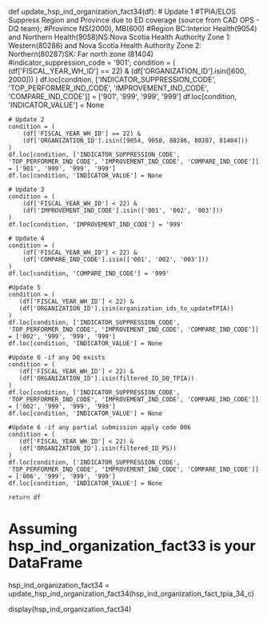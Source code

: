 

def update_hsp_ind_organization_fact34(df):
    # Update 1
    #TPIA/ELOS Suppress Region and Province due to ED coverage (source from CAD OPS - DQ team);
    #Province  NS(2000), MB(600)
    #Region BC:Interior Health(9054) and Northern Health(9058)NS:Nova Scotia Health Authority Zone 1: Western(80286) and Nova Scotia Health Authority Zone 2: Northern(80287)SK: Far north zone (81404)			 
     #indicator_suppression_code = '901';
    condition = (
        (df['FISCAL_YEAR_WH_ID'] == 22) &
        (df['ORGANIZATION_ID'].isin([600, 2000]))
    )
    df.loc[condition, ['INDICATOR_SUPPRESSION_CODE', 'TOP_PERFORMER_IND_CODE', 'IMPROVEMENT_IND_CODE', 'COMPARE_IND_CODE']] = ['901', '999', '999', '999']
    df.loc[condition, 'INDICATOR_VALUE'] = None

    # Update 2
    condition = (
        (df['FISCAL_YEAR_WH_ID'] == 22) &
        (df['ORGANIZATION_ID'].isin([9054, 9058, 80286, 80287, 81404]))
    )
    df.loc[condition, ['INDICATOR_SUPPRESSION_CODE', 'TOP_PERFORMER_IND_CODE', 'IMPROVEMENT_IND_CODE', 'COMPARE_IND_CODE']] = ['901', '999', '999', '999']
    df.loc[condition, 'INDICATOR_VALUE'] = None

    # Update 3
    condition = (
        (df['FISCAL_YEAR_WH_ID'] < 22) &
        (df['IMPROVEMENT_IND_CODE'].isin(['001', '002', '003']))
    )
    df.loc[condition, 'IMPROVEMENT_IND_CODE'] = '999'

    # Update 4
    condition = (
        (df['FISCAL_YEAR_WH_ID'] < 22) &
        (df['COMPARE_IND_CODE'].isin(['001', '002', '003']))
    )
    df.loc[condition, 'COMPARE_IND_CODE'] = '999'

    #Update 5
    condition = (
       (df['FISCAL_YEAR_WH_ID'] < 22) &
       (df['ORGANIZATION_ID'].isin(organization_ids_to_updateTPIA))
    )
    df.loc[condition, ['INDICATOR_SUPPRESSION_CODE', 'TOP_PERFORMER_IND_CODE', 'IMPROVEMENT_IND_CODE', 'COMPARE_IND_CODE']] = ['002', '999', '999', '999']
    df.loc[condition, 'INDICATOR_VALUE'] = None

    #Update 6 -if any DQ exists
    condition = (
       (df['FISCAL_YEAR_WH_ID'] < 22) &
       (df['ORGANIZATION_ID'].isin(filtered_ID_DQ_TPIA))
    )
    df.loc[condition, ['INDICATOR_SUPPRESSION_CODE', 'TOP_PERFORMER_IND_CODE', 'IMPROVEMENT_IND_CODE', 'COMPARE_IND_CODE']] = ['002', '999', '999', '999']
    df.loc[condition, 'INDICATOR_VALUE'] = None

    #Update 6 -if any partial submission apply code 006
    condition = (
       (df['FISCAL_YEAR_WH_ID'] < 22) &
       (df['ORGANIZATION_ID'].isin(filtered_ID_PS))
    )
    df.loc[condition, ['INDICATOR_SUPPRESSION_CODE', 'TOP_PERFORMER_IND_CODE', 'IMPROVEMENT_IND_CODE', 'COMPARE_IND_CODE']] = ['006', '999', '999', '999']
    df.loc[condition, 'INDICATOR_VALUE'] = None

    return df

# Assuming hsp_ind_organization_fact33 is your DataFrame
hsp_ind_organization_fact34 = update_hsp_ind_organization_fact34(hsp_ind_organization_fact_tpia_34_c)

display(hsp_ind_organization_fact34)
